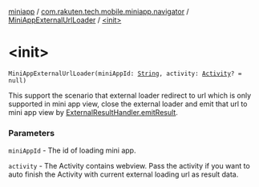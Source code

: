 [miniapp](../../index.md) / [com.rakuten.tech.mobile.miniapp.navigator](../index.md) / [MiniAppExternalUrlLoader](index.md) / [&lt;init&gt;](./-init-.md)

# &lt;init&gt;

`MiniAppExternalUrlLoader(miniAppId: `[`String`](https://kotlinlang.org/api/latest/jvm/stdlib/kotlin/-string/index.html)`, activity: `[`Activity`](https://developer.android.com/reference/android/app/Activity.html)`? = null)`

This support the scenario that external loader redirect to url which is only supported in mini app view,
close the external loader and emit that url to mini app view by [ExternalResultHandler.emitResult](../-external-result-handler/emit-result.md).

### Parameters

`miniAppId` - The id of loading mini app.

`activity` - The Activity contains webview. Pass the activity if you want to auto finish
the Activity with current external loading url as result data.
